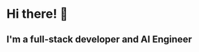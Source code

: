 # Hi there! 👋 

## I'm a full-stack developer and AI Engineer

<!--- <img src="https://github-readme-stats.vercel.app/api?username=Ansh2&show_icons=true&theme=radical" width="400"> -->




